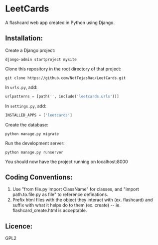 LeetCards
======
A flashcard web app created in Python using Django.

Installation:
-----------
Create a Django project:
```
django-admin startproject mysite
```

Clone this repository in the root directory of that project:
```
git clone https://github.com/NotTejasRao/LeetCards.git
```

In ```urls.py```, add:
```python
urlpatterns = [path('', include('leetcards.urls'))]
```

In ```settings.py```, add:
```python
INSTALLED_APPS = ['leetcards']
```

Create the database:
```
python manage.py migrate
```

Run the development server:
```
python manage.py runserver
```

You should now have the project running on localhost:8000

Coding Conventions:
-----------

1. Use "from file.py import ClassName" for classes, and "import path.to.file.py as file" to reference definations.
2. Prefix html files with the object they interact with (ex. flashcard) and suffix with what it helps do to them (ex. create) -- ie. flashcard_create.html is acceptable.

Licence:
-----------
GPL2
